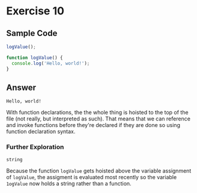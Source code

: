 # Exercise 10 #

## Sample Code ##

``` javascript
logValue();

function logValue() {
  console.log('Hello, world!');
}
```

## Answer ##

```
Hello, world!
```

With function declarations, the the whole thing is hoisted to the top of the
file (not really, but interpreted as such). That means that we can reference
and invoke functions before they're declared if they are done so using
function declaration syntax.

### Further Exploration ###

```
string
```

Because the function `logValue` gets hoisted above the variable assignment of
`logValue`, the assigment is evaluated most recently so the variable `1ogValue`
now holds a string rather than a function.
